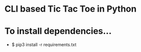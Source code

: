 # CLI based Tic Tac Toe in Python

# To install dependencies...
- $ pip3 install -r requirements.txt